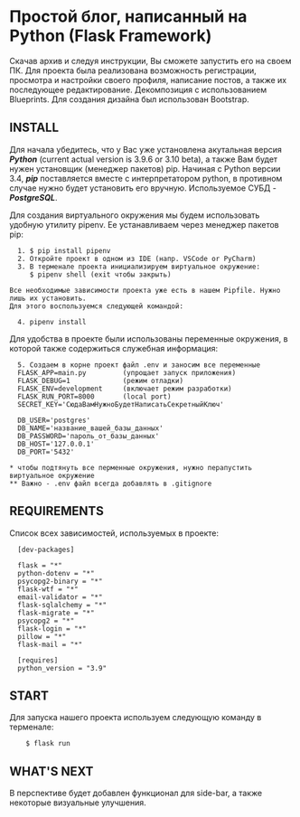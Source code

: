 Простой блог, написанный на Python (Flask Framework)
=============================

Скачав архив и следуя инструкции, Вы сможете запустить его на своем ПК. Для проекта была реализована возможность регистрации, просмотра и настройки своего профиля, написание постов, а также их последующее редактирование. Декомпозиция с использованием Blueprints. Для создания дизайна был использован Bootstrap.

INSTALL
------------

Для начала убедитесь, что у Вас уже установлена акутальная версия ***Python*** (current actual version is 3.9.6 or 3.10 beta), а также Вам будет нужен установщик (менеджер пакетов) pip. Начиная с Python версии 3.4, ***pip*** поставляется вместе с интерпретатором python, в противном случае нужно будет установить его вручную. Используемое СУБД - ***PostgreSQL***.

Для создания виртуального окружения мы будем использовать удобную утилиту pipenv. Ее устанавливаем через менеджер пакетов pip:

      1. $ pip install pipenv
      2. Откройте проект в одном из IDE (напр. VSCode or PyCharm)
      3. В терменале проекта инициализируем виртуальное окружение:
         $ pipenv shell (exit чтобы закрыть)

    Все необходимые зависимости проекта уже есть в нашем Pipfile. Нужно лишь их установить. 
    Для этого воспользуемся следующей командой:

      4. pipenv install
 Для удобства в проекте были использованы переменные окружения, в которой также содержиться служебная информация:

      5. Создаем в корне проект файл .env и заносим все переменные
      FLASK_APP=main.py         (упрощает запуск приложения)
      FLASK_DEBUG=1             (режим отладки)
      FLASK_ENV=development     (включает режим разработки)
      FLASK_RUN_PORT=8000       (local port)
      SECRET_KEY='СюдаВамНужноБудетНаписатьСекретныйКлюч'

      DB_USER='postgres'
      DB_NAME='название_вашей_базы_данных'
      DB_PASSWORD='пароль_от_базы_данных'
      DB_HOST='127.0.0.1'
      DB_PORT='5432'

    * чтобы подтянуть все перменные окружения, нужно перапустить виртуальное окружение
    ** Важно - .env файл всегда добавлять в .gitignore

REQUIREMENTS
------------

Список всех зависимостей, используемых в проекте:

      [dev-packages]
      
      flask = "*"
      python-dotenv = "*"
      psycopg2-binary = "*"
      flask-wtf = "*"
      email-validator = "*"
      flask-sqlalchemy = "*"
      flask-migrate = "*"
      psycopg2 = "*"
      flask-login = "*"
      pillow = "*"
      flask-mail = "*"

      [requires]
      python_version = "3.9"
      

START
-----------
Для запуска нашего проекта используем следующую команду в терменале:

        $ flask run

WHAT'S NEXT
-----------
В перспективе будет добавлен функционал для side-bar, а также некоторые визуальные улучшения.
